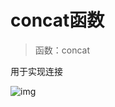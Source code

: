 # concat函数

> 函数：concat 

用于实现连接

![img](https://gitee.com/xleixz/CloudNotes-Images/raw/master/Typora-Images/20220425132042.png)

